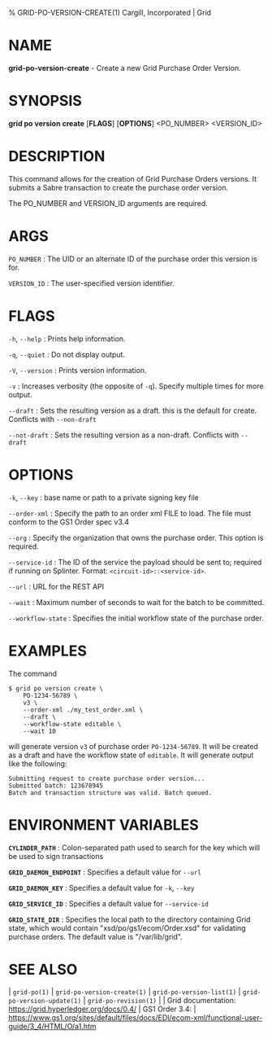 % GRID-PO-VERSION-CREATE(1) Cargill, Incorporated | Grid
<!--
  Copyright 2022 Cargill Incorporated
  Licensed under Creative Commons Attribution 4.0 International License
  https://creativecommons.org/licenses/by/4.0/
-->

NAME
====

**grid-po-version-create** - Create a new Grid Purchase Order Version.

SYNOPSIS
========

**grid po version create** \[**FLAGS**\] \[**OPTIONS**\] <PO_NUMBER>
<VERSION_ID>

DESCRIPTION
===========

This command allows for the creation of Grid Purchase Orders versions. It
submits a Sabre transaction to create the purchase order version.

The PO_NUMBER and VERSION_ID arguments are required.

ARGS
====

`PO_NUMBER`
: The UID or an alternate ID of the purchase order this version is for.

`VERSION_ID`
: The user-specified version identifier.

FLAGS
=====

`-h`, `--help`
: Prints help information.

`-q`, `--quiet`
: Do not display output.

`-V`, `--version`
: Prints version information.

`-v`
: Increases verbosity (the opposite of `-q`). Specify multiple times for more
  output.

`--draft`
: Sets the resulting version as a draft. this is the default for create.
  Conflicts with `--non-draft`

`--not-draft`
: Sets the resulting version as a non-draft. Conflicts with `--draft`

OPTIONS
=======

`-k`, `--key`
: base name or path to a private signing key file

`--order-xml`
: Specify the path to an order xml FILE to load.  The file must conform to the
  GS1 Order spec v3.4

`--org`
: Specify the organization that owns the purchase order. This option is
  required.

`--service-id`
: The ID of the service the payload should be sent to; required if running on
  Splinter. Format: `<circuit-id>::<service-id>`.

`--url`
: URL for the REST API

`--wait`
: Maximum number of seconds to wait for the batch to be committed.

`--workflow-state`
: Specifies the initial workflow state of the purchase order.

EXAMPLES
========

The command

```
$ grid po version create \
    PO-1234-56789 \
    v3 \
    --order-xml ./my_test_order.xml \
    --draft \
    --workflow-state editable \
    --wait 10
```

will generate version `v3` of purchase order `PO-1234-56789`. It will be
created as a draft and have the workflow state of `editable`.  It will
generate output like the following:

```
Submitting request to create purchase order version...
Submitted batch: 123678945
Batch and transaction structure was valid. Batch queued.
```

ENVIRONMENT VARIABLES
=====================

**`CYLINDER_PATH`**
: Colon-separated path used to search for the key which will be used
  to sign transactions

**`GRID_DAEMON_ENDPOINT`**
: Specifies a default value for `--url`

**`GRID_DAEMON_KEY`**
: Specifies a default value for  `-k`, `--key`

**`GRID_SERVICE_ID`**
: Specifies a default value for `--service-id`

**`GRID_STATE_DIR`**
: Specifies the local path to the directory containing Grid state, which would
  contain "xsd/po/gs1/ecom/Order.xsd" for validating purchase orders. The
  default value is "/var/lib/grid".

SEE ALSO
========
| `grid-po(1)`
| `grid-po-version-create(1)`
| `grid-po-version-list(1)`
| `grid-po-version-update(1)`
| `grid-po-revision(1)`
|
| Grid documentation: https://grid.hyperledger.org/docs/0.4/
| GS1 Order 3.4:
| https://www.gs1.org/sites/default/files/docs/EDI/ecom-xml/functional-user-guide/3_4/HTML/O/a1.htm

